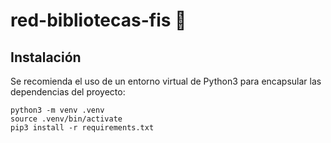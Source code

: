 # red-bibliotecas-fis :closed_book:
## Instalación
Se recomienda el uso de un entorno virtual de Python3 para encapsular las dependencias
del proyecto:
```
python3 -m venv .venv
source .venv/bin/activate
pip3 install -r requirements.txt
```
